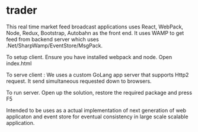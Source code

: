 # trader

This real time market feed broadcast applications uses React, WebPack, Node, Redux, Bootstrap, Autobahn as the front end. It uses WAMP to get feed from backend server which uses .Net/SharpWamp/EventStore/MsgPack. 


To setup client. 
Ensure you have installed webpack and node. 
Open index.html 

To serve client : 
We uses a custom GoLang app server that supports Http2 request. It send simultaneous requested down to browsers. 

To run server. 
Open up the solution, restore the required package and press F5 

Intended to be uses as a actual implementation of next generation of web applicaton and event store for eventual consistency in large scale scalable application.


